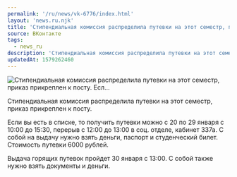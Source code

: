 ```yaml
---
permalink: '/ru/news/vk-6776/index.html'
layout: 'news.ru.njk'
title: 'Стипендиальная комиссия распределила путевки на этот семестр, приказ прикреплен к посту.    Есл…'
source: ВКонтакте
tags:
  - news_ru
description: 'Стипендиальная комиссия распределила путевки на этот семестр, приказ прикреплен к посту.    Есл…'
updatedAt: 1579262460
---
```

![Стипендиальная комиссия распределила путевки на этот семестр, приказ прикреплен к посту.    Есл…](https://sun9-20.userapi.com/impg/c857036/v857036084/4bd4a/olXl6QMaIIM.jpg?size=1280x853&quality=96&sign=0df8de685142121397469cae6f3d1369&c_uniq_tag=WnGRYuM4VB0FARmXJWCzKoYgs5RerYy76wQPgzyoDNA&type=album)

Стипендиальная комиссия распределила путевки на этот семестр, приказ прикреплен к посту.

Если вы есть в списке, то получить путевки можно с 20 по 29 января с 10:00 до 15:30, перерыв с 12:00 до 13:00 в соц. отделе, кабинет 337а. С собой на выдачу нужно взять деньги, паспорт и студенческий билет. Стоимость путевки 6000 рублей.

Выдача горящих путевок пройдет 30 января с 13:00. С собой также нужно взять документы и деньги.
